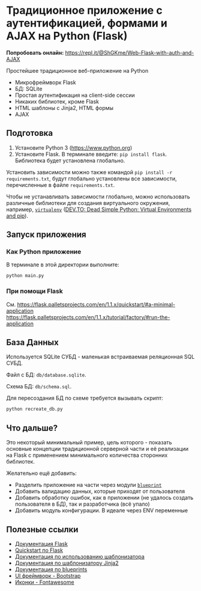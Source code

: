 # Традиционное приложение с аутентификацией, формами и AJAX на Python (Flask)

**Попробовать онлайн:** https://repl.it/@ShGKme/Web-Flask-with-auth-and-AJAX

Простейшее традиционное веб-приложение на Python
- Микрофреймворк Flask
- БД: SQLite
- Простая аутентификация на client-side сессии
- Никаких библиотек, кроме Flask
- HTML шаблоны с Jinja2, HTML формы
- AJAX

## Подготовка

1. Установите Python 3 (https://www.python.org)
2. Установите Flask. В терминале введите: `pip install flask`. Библиотека будет установлена глобально.

Установить зависимости можно также командой `pip install -r requirements.txt`, будут глобально установлены все зависимости, перечисленные в файле `requirements.txt`.

Чтобы не устанавливать зависимости глобально, можно использовать различные библиотеки для создания виртуального окружения, например, [`virtualenv`](https://virtualenv.pypa.io/en/latest/) ([DEV.TO: Dead Simple Python: Virtual Environments and pip](https://dev.to/codemouse92/dead-simple-python-virtual-environments-and-pip-5b56)).

## Запуск приложения

### Как Python приложение

В терминале в этой директории выполните:
```bash
python main.py
```

### При помощи Flask

См. https://flask.palletsprojects.com/en/1.1.x/quickstart/#a-minimal-application  
https://flask.palletsprojects.com/en/1.1.x/tutorial/factory/#run-the-application

## База Данных

Используется SQLite СУБД - маленькая встраиваемая реляционная SQL СУБД.

Файл с БД: `db/database.sqlite`.

Схема БД: `db/schema.sql`.

Для пересоздания БД по схеме требуется вызывать скрипт:
```bash
python recreate_db.py
```

## Что дальше?

Это некоторый минимальный пример, цель которого - показать основные концепции традиционной серверной части и её реализации на Flask с применением минимального  количества сторонних библиотек.

Желательно ещё добавить:
- Разделить приложение на части через модули [`blueprint`](https://flask.palletsprojects.com/en/1.1.x/blueprints/)
- Добавить валидацию данных, которые приходят от пользователя
- Добавить обработку ошибок, как в приложении (не удалось создать пользователя в БД), так и разработчика (всё упало)
- Добавить модуль конфигурации. В идеале через ENV переменные

## Полезные ссылки

- [Документация Flask](https://flask.palletsprojects.com/en/1.1.x/)
- [Quickstart по Flask](https://flask.palletsprojects.com/en/1.1.x/quickstart/)
- [Документация по использованию шаблонизатора](https://flask.palletsprojects.com/en/1.1.x/templating/)
- [Документация по шаблонизатору Jinja2](https://jinja.palletsprojects.com/en/2.11.x/templates/)
- [Документация по blueprints](https://flask.palletsprojects.com/en/1.1.x/blueprints/)
- [UI фреймворк - Bootstrap](https://getbootstrap.com)
- [Иконки - Fontawesome](https://fontawesome.com)
